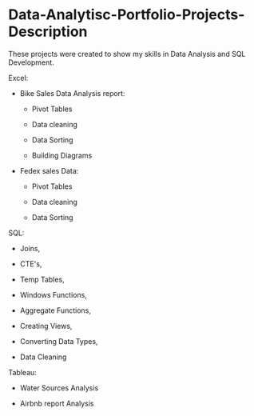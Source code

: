 # Data-Analytisc-Portfolio-Projects-Description 

These projects were created to show my skills in Data Analysis and SQL Development. 

Excel: 

 - Bike Sales Data Analysis report: 
 
   - Pivot Tables
  
   - Data cleaning 
  
   - Data Sorting 
  
   - Building Diagrams 
   
 - Fedex sales Data:
  
   - Pivot Tables

   - Data cleaning 

   - Data Sorting 

SQL: 

 - Joins, 

 - CTE's, 

 - Temp Tables, 

 - Windows Functions, 

 - Aggregate Functions, 

 - Creating Views, 

 - Converting Data Types,
 
 - Data Cleaning
 
Tableau: 

 - Water Sources Analysis

 - Airbnb report Analysis
 
